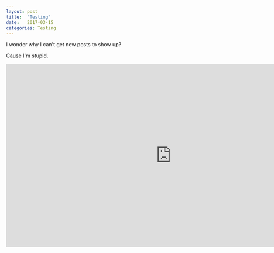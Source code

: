 ```yaml
---
layout: post
title:  "Testing"
date:   2017-03-15
categories: Testing
---
```


I wonder why I can't get new posts to show up?

Cause I'm stupid.

<iframe name="ngram_chart" src="https://books.google.com/ngrams/interactive_chart?content=killer+clown&year_start=1970&year_end=2000&corpus=15&smoothing=3&share=&direct_url=t1%3B%2Ckiller%20clown%3B%2Cc0" width=900 height=500 marginwidth=0 marginheight=0 hspace=0 vspace=0 frameborder=0 scrolling=no></iframe>
